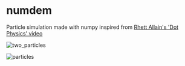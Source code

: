 # numdem
Particle simulation made with numpy inspired from [Rhett Allain's 'Dot Physics' video](https://www.youtube.com/watch?v=jEaAaqgw2tA)

![two_particles](https://github.com/kmarchais/numdem/assets/22714778/7c1c82d2-5ba0-46a5-8846-0098f09b11ab)

![particles](https://github.com/kmarchais/numdem/assets/22714778/002ef1af-4fdd-46f2-98a0-fa09ed98e5b6)
